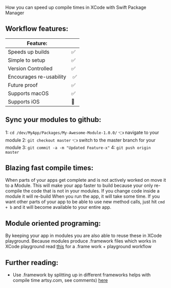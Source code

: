 How you can speed up compile times in XCode with Swift Package Manager<!--more--> 

## Workflow features:
Feature: | | 
--- | --- 
Speeds up builds | ✅
Simple to setup| ✅
Version Controlled | ✅
Encourages re-usability | ✅
Future proof | ✅
Supports macOS | ✅
Supports iOS | 🚫

## Sync your modules to github:
1: ``cd /dev/MyApp/Packages/My-Awesome-Module-1.0.0/`` 👈 navigate to your module
2: ``git checkout master`` 👈 switch to the master branch for your module
3: ``git commit -a -m "Updated Feature-x"``
4: ``git push origin master``

## Blazing fast compile times:
When parts of your apps get complete and is not actively worked on move it to a Module. This will make your app faster to build because your only re-compile the code that is not in your modules. If you change code inside a module it will re-build When you run the app, it will take some time. If you want other parts of your app to be able to use new method calls, just hit ``cmd + b`` and it will become available to your entire app.

## Module oriented programing:
By keeping your app in modules you are also able to reuse these in XCode playground. Because modules produce .framework files which works in XCode playground read [this](http://stylekit.org/blog/2017/01/16/playground-and-framework/)  for a .frame work + playground workflow

## Further reading: 

- Use .framework by splitting up in different frameworks helps with compile time artsy.com, see comments) [here](http://artsy.github.io/blog/2014/11/13/eidolon-retrospective/) 